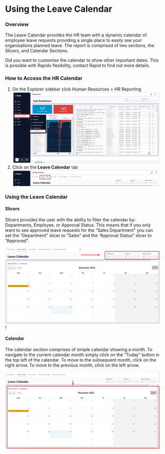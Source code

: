 # Using the Leave Calendar

### Overview

The Leave Calendar provides the HR team with a dynamic calendar of employee leave requests providing a single place to easily see your organisations planned leave. The report is comprised of two sections, the Slicers, and Calendar Sections.

Did you want to customise the calendar to show other important dates. This is possible with Rapids flexibility, contact Rapid to find out more details.

### How to Access the HR Calendar

1. On the Explorer sidebar click Human Resources &gt; HR Reporting  
    ![Side bar navigate to Leave Calendar](<Side bar navigate to Leave Calendar.png>)
2. Click on the **Leave Calendar** tab  
    ![Tab strip navigate to leave calendar](<Tab strip navigate to leave calendar.png>)

### Using the Leave Calendar

#### Slicers

Slicers provides the user with the ability to filter the calendar by: Departments, Employee, or Approval Status. This means that if you only want to see approved leave requests for the “Sales Department” you can set the “Department” slicer to “Sales” and the “Approval Status” slicer to “Approved”.

![Leave calendar slicers highlighted](<Leave calendar slicers highlighted.png>)!

#### Calendar

The calendar section comprises of simple calendar showing a month. To navigate to the current calendar month simply click on the “Today” button in the top left of the calendar. To move to the subsequent month, click on the right arrow. To move to the previous month, click on the left arrow.

![Leave Calendar Calendar highlighted](<Leave Calendar Calendar highlighted.png>)
